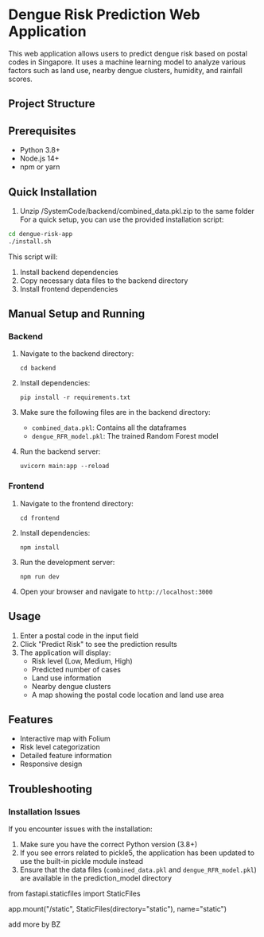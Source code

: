 # Dengue Risk Prediction Web Application

This web application allows users to predict dengue risk based on postal codes in Singapore. It uses a machine learning model to analyze various factors such as land use, nearby dengue clusters, humidity, and rainfall scores.

## Project Structure

<!-- - `backend/`: Python FastAPI backend
- `frontend/`: Next.js frontend -->

## Prerequisites

- Python 3.8+
- Node.js 14+
- npm or yarn

## Quick Installation

1. Unzip /SystemCode/backend/combined_data.pkl.zip to the same folder
For a quick setup, you can use the provided installation script:

```bash
cd dengue-risk-app
./install.sh
```

This script will:
1. Install backend dependencies
2. Copy necessary data files to the backend directory
3. Install frontend dependencies

## Manual Setup and Running

### Backend

1. Navigate to the backend directory:
   ```
   cd backend
   ```

2. Install dependencies:
   ```
   pip install -r requirements.txt
   ```

3. Make sure the following files are in the backend directory:
   - `combined_data.pkl`: Contains all the dataframes
   - `dengue_RFR_model.pkl`: The trained Random Forest model

4. Run the backend server:
   ```
   uvicorn main:app --reload
   ```

### Frontend

1. Navigate to the frontend directory:
   ```
   cd frontend
   ```

2. Install dependencies:
   ```
   npm install
   ```

3. Run the development server:
   ```
   npm run dev
   ```

4. Open your browser and navigate to `http://localhost:3000`

## Usage

1. Enter a postal code in the input field
2. Click "Predict Risk" to see the prediction results
3. The application will display:
   - Risk level (Low, Medium, High)
   - Predicted number of cases
   - Land use information
   - Nearby dengue clusters
   - A map showing the postal code location and land use area

## Features

- Interactive map with Folium
- Risk level categorization
- Detailed feature information
- Responsive design

## Troubleshooting

### Installation Issues

If you encounter issues with the installation:

1. Make sure you have the correct Python version (3.8+)
2. If you see errors related to pickle5, the application has been updated to use the built-in pickle module instead
3. Ensure that the data files (`combined_data.pkl` and `dengue_RFR_model.pkl`) are available in the prediction_model directory 

from fastapi.staticfiles import StaticFiles

app.mount("/static", StaticFiles(directory="static"), name="static") 


add more by BZ